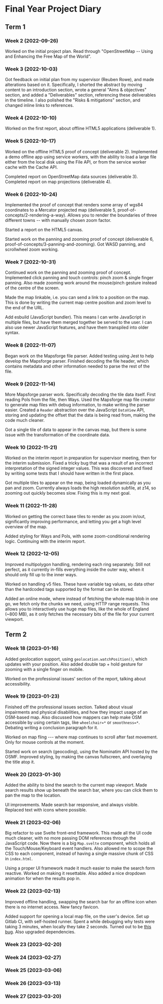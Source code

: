 # Final Year Project Diary

## Term 1

### Week 2 (2022-09-26)

Worked on the initial project plan. Read through "OpenStreetMap -- Using and Enhancing the Free Map of the World".

### Week 3 (2022-10-03)

Got feedback on initial plan from my supervisor (Reuben Rowe), and made alterations based on it. Specifically, I shorted the abstract by moving content to an introduction section, wrote a general "Aims & objectives" section, and added a "Deliverables" section, referencing these deliverables in the timeline. I also polished the "Risks & mitigations" section, and changed inline links to references.

### Week 4 (2022-10-10)

Worked on the first report, about offline HTML5 applications (deliverable 1).

### Week 5 (2022-10-17)

Worked on the offline HTML5 proof of concept (deliverable 2). Implemented a demo offline app using service workers, with the ability to load a large file either from the local disk using the File API, or from the service worker cache with the Cache API.

Completed report on OpenStreetMap data sources (deliverable 3). Completed report on map projections (deliverable 4).

### Week 6 (2022-10-24)

Implemented the proof of concept that renders some array of wgs84 coordinates to a Mercator projected map (deliverable 5, proof-of-concepts/2-rendering-a-way). Allows you to render the boundaries of three different towns -- with manually chosen zoom factor.

Started a report on the HTML5 canvas.

Started work on the panning and zooming proof of concept (deliverable 6, proof-of-concepts/3-panning-and-zooming). Got WASD panning, and scrollwheel zoom working.

### Week 7 (2022-10-31)

Continued work on the panning and zooming proof of concept. Implemented click panning and touch controls: pinch zoom & single finger panning. Also made zooming work around the mouse/pinch gesture instead of the centre of the screen.

Made the map linkable, i.e. you can send a link to a position on the map. This is done by writing the current map centre position and zoom level to the end of the URL.

Add esbuild (JavaScript bundler). This means I can write JavaScript in multiple files, but have them merged together be served to the user. I can also use newer JavaScript features, and have them transpiled into older syntax.

### Week 8 (2022-11-07)

Began work on the Mapsforge file parser. Added testing using Jest to help develop the Mapsforge parser. Finished decoding the file header, which contains metadata and other information needed to parse the rest of the file.

### Week 9 (2022-11-14)

More Mapsforge parser work. Specifically decoding the tile data itself. First reading PoIs from the file, then Ways. Used the Mapsforge map file creator to generate map files with debug information, to make writing the parser easier. Created a `Reader` abstraction over the JavaScript `DataView` API, storing and updating the offset that the data is being read from, making the code much cleaner.

Got a single tile of data to appear in the canvas map, but there is some issue with the transformation of the coordinate data.

### Week 10 (2022-11-21)

Worked on the interim report in preparation for supervisor meeting, then for the interim submission. Fixed a tricky bug that was a result of an incorrect interpretation of the signed integer values. This was discovered and fixed by writing some tests that I should have written in the first place.

Got multiple tiles to appear on the map, being loaded dynamically as you pan and zoom. Currently always loads the high resolution subfile, at z14, so zooming out quickly becomes slow. Fixing this is my next goal.

### Week 11 (2022-11-28)

Worked on getting the correct base tiles to render as you zoom in/out, significantly improving performance, and letting you get a high level overview of the map.

Added styling for Ways and PoIs, with some zoom-conditional rendering logic. Continuing with the interim report.

### Week 12 (2022-12-05)

Improved multipolygon handling, rendering each ring separately. Still not perfect, as it currently in-fills everything inside the outer way, when it should only fill up to the inner ways.

Worked on handling v5 files. These have variable tag values, so data other than the hardcoded tags supported by the format can be stored.

Added an online mode, where instead of fetching the whole map blob in one go, we fetch only the chunks we need, using HTTP range requests. This allows you to interactively use huge map files, like the whole of England (~800 MB), as it only fetches the necessary bits of the file for your current viewport.

## Term 2

### Week 18 (2023-01-16)

Added geolocation support, using `geolocation.watchPosition()`, which updates with your position. Also added double tap + hold gesture for zooming with a single finger on mobile.

Worked on the professional issues' section of the report, talking about accessibility.

### Week 19 (2023-01-23)

Finished off the professional issues section. Talked about visual impairments and physical disabilities, and how they impact usage of an OSM-based map. Also discussed how mappers can help make OSM accessible by using certain tags, like `wheelchair=*` or `smoothness=*`. Debating writing a conclusion paragraph for it.

Worked on map fling --- where map continues to scroll after fast movement. Only for mouse controls at the moment.

Started work on search (geocoding), using the Nominatim API hosted by the OSMF. Improved styling, by making the canvas fullscreen, and overlaying the title atop it.

### Week 20 (2023-01-30)

Added the ability to bind the search to the current map viewport. Made search results show up beneath the search bar, where you can click them to pan the map to the location.

UI improvements. Made search bar responsive, and always visible. Replaced text with icons where possible. 

### Week 21 (2023-02-06)

Big refactor to use Svelte front-end framework. This made all the UI code much cleaner, with no more passing DOM references through the JavaScript code. Now there is a big `Map.svelte` component, which holds all the Touch/Mouse/Keyboard event handlers. Also allowed me to scope the CSS to each component, instead of having a single massive chunk of CSS in `index.html`.

Using a proper UI framework made it much easier to make the search form reactive. Worked on making it resettable. Also added a nice dropdown animation for when the results pop in. 

### Week 22 (2023-02-13)

Improved offline handling, swapping the search bar for an offline icon when there is no internet access. New fancy favicon.

Added support for opening a local map file, on the user's device. Set up Gitlab CI, with self-hosted runner. Spent a while debugging why tests were taking 3 minutes, when locally they take 2 seconds. Turned out to be [this bug](https://gist.github.com/charlyie/76ff7d288165c7d42e5ef7d304245916). Also upgraded dependencies.

### Week 23 (2023-02-20)

### Week 24 (2023-02-27)

### Week 25 (2023-03-06)

### Week 26 (2023-03-13)

### Week 27 (2023-03-20)
